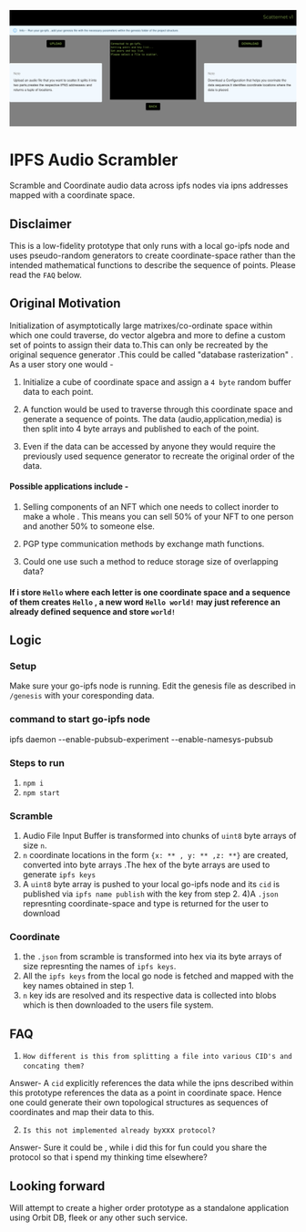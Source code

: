 ![Alt text](/img/screenshot.png?raw=true "IPFS Audio Scrambler")


# IPFS Audio Scrambler

Scramble and Coordinate audio data across ipfs nodes via ipns addresses mapped with a coordinate space.


## Disclaimer
This is a low-fidelity prototype that only runs with a local go-ipfs node and uses pseudo-random generators to create coordinate-space rather than the intended mathematical functions to describe the sequence of points. Please read the `FAQ` below. 

## Original Motivation

Initialization of asymptotically large matrixes/co-ordinate space within which one could traverse, do vector algebra and more to define a custom set of points to assign their data to.This can only be recreated by the original  sequence generator .This could be called "database rasterization" . As a user story one would -

1) Initialize a cube of coordinate space and assign a `4 byte` random buffer data to each point.

2) A function would be used to traverse through this coordinate space and generate a sequence of points. The data (audio,application,media) is then split into 4 byte arrays and published to each of the  point.

3) Even if the data can be accessed by anyone they would require the previously used sequence generator to recreate the original order of the data.

#### Possible applications include -

1) Selling components of an NFT which one needs to collect inorder to make a whole . This means you can sell 50% of your NFT to one person and another 50% to someone else.

2)  PGP type communication methods by exchange math functions.

3) Could one use such a method to reduce storage size of overlapping data? 

#### If i store `Hello` where each letter is one coordinate space and a sequence of them creates `Hello` ,  a new word `Hello world!` may just reference an already defined sequence and store `world!`





## Logic

### Setup
Make sure your go-ipfs node is running. Edit the genesis file as described in `/genesis`  with your coresponding data. 

### command to start go-ipfs node
ipfs daemon --enable-pubsub-experiment --enable-namesys-pubsub
### Steps to run
1) `npm i`
2) `npm start`

### Scramble
1) Audio File Input Buffer is transformed into chunks of `uint8` byte arrays of size `n`.
2) `n` coordinate locations in the form `{x: ** , y: ** ,z: **}` are created, converted into byte arrays .The hex of the byte arrays are used to generate `ipfs keys`
3) A `uint8` byte array is pushed to your local go-ipfs node and its `cid` is published via `ipfs name publish` with the key from step 2.
4)A `.json` represnting  coordinate-space and type is returned for the user to download

### Coordinate
1) the `.json` from scramble is transformed into hex via its byte arrays of size represnting the names of `ipfs keys`.
2) All the `ipfs keys` from the local go node is fetched and mapped with the key names obtained in step 1.
3) `n` key ids are resolved and its respective data is collected into blobs which is then downloaded to the users file system.



## FAQ
1) `How different is this from splitting a file into various CID's and concating them?`

Answer- A `cid` explicitly references the data while the ipns described within this prototype references the data as a point in coordinate space. Hence one could generate their own topological structures as sequences of coordinates and map their data to this. 

2) ` Is this not implemented already by `xxx` protocol?`

Answer- Sure it could be , while i did this for fun could you share the protocol so that i spend my thinking time elsewhere?


## Looking forward

Will attempt to create a higher order prototype as a standalone application using Orbit DB, fleek or any other such service.


